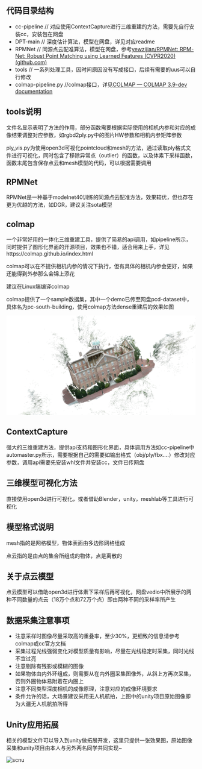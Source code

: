 ## 代码目录结构

- cc-pipeline       // 对应使用ContextCapture进行三维重建的方法，需要先自行安装cc，安装包在网盘
- DPT-main         // 深度估计算法，模型在网盘，详见对应readme
- RPMNet            // 同源点云配准算法，模型在网盘，参考[yewzijian/RPMNet: RPM-Net: Robust Point Matching using Learned Features (CVPR2020) (github.com)](https://github.com/yewzijian/RPMNet)
- tools                  // 一系列处理工具，因时间原因没有写成接口，后续有需要的uus可以自行修改
- colmap-pipeline.py            //colmap接口，详见[COLMAP — COLMAP 3.9-dev documentation](https://colmap.github.io/index.html)



## tools说明

文件名显示表明了方法的作用，部分函数需要根据实际使用的相机内参和对应的成像结果调整对应参数，如rgbd2ply.py中的图片HW参数和相机内参矩阵参数

ply_vis.py为使用open3d可视化pointcloud和mesh的方法，通过读取ply格式文件进行可视化，同时包含了移除异常点（outlier）的函数，以及体素下采样函数，函数末尾包含保存点云和mesh模型的代码，可以根据需要调用



## RPMNet

RPMNet是一种基于modelnet40训练的同源点云配准方法，效果较优，但也存在更为优越的方法，如DGR，建议关注sota模型



## colmap

一个非常好用的一体化三维重建工具，提供了简易的api调用，如pipeline所示，同时提供了图形化界面的开源项目，效果也不错，适合用来上手，详见https://colmap.github.io/index.html

colmap可以在不提供相机内参的情况下执行，但有具体的相机内参会更好，如果还能得到外参那么会锦上添花

建议在Linux端编译colmap

colmap提供了一个sample数据集，其中一个demo已传至网盘pcd-dataset中，具体名为pc-south-building，使用colmap方法dense重建后的效果如图

![scnu](./img/sb.png)



## ContextCapture

强大的三维重建方法，提供api支持和图形化界面，具体调用方法如cc-pipeline中automaster.py所示，需要根据自己的需要如输出格式（obj/ply/fbx....）修改对应参数，调用api需要先安装whl文件并安装cc，文件已传网盘



## 三维模型可视化方法

直接使用open3d进行可视化，或者借助Blender，unity，meshlab等工具进行可视化



## 模型格式说明

mesh指的是网格模型，物体表面由多边形网格组成

点云指的是由点的集合所组成的物体，点是离散的



## 关于点云模型

点云模型可以借助open3d进行体素下采样后再可视化，网盘vedio中所展示的两种不同数量的点云（18万个点和72万个点）即由两种不同的采样率所产生



## 数据采集注意事项

- 注意采样时图像尽量采取高的重叠率，至少30%，更细致的信息请参考colmap或cc官方文档
- 采集过程光线强弱变化对模型质量有影响，尽量在光线稳定时采集，同时光线不宜过亮
- 注意剔除有残影或模糊的图像
- 如果物体由内外环组成，则需要从在内外圈采集图像外，从斜上方再次采集，否则外圈物体易附着在内圈上
- 注意不同类型深度相机的成像原理，注意对应的成像环境要求
- 条件允许的话，大场景建议采用无人机航拍，上图中的unity项目原始图像即为大疆无人机航拍所得



## Unity应用拓展

相关的模型文件可以导入到unity做拓展开发，这里只提供一张效果图，原始图像采集和unity项目由本人与另外两名同学共同实现~

![scnu](./img/scnu.png)

